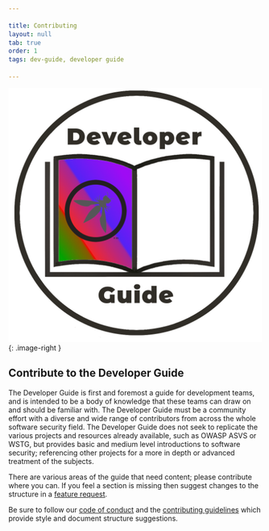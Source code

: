 ```yaml
---

title: Contributing
layout: null
tab: true
order: 1
tags: dev-guide, developer guide

---
```


<style type="text/css">
.image-right {
  display: block;
  margin-left: auto;
  margin-right: auto;
  float: right;
  height: 180px;
}
</style>

![developer guide logo](assets/images/dg_logo_bbd.png){: .image-right }

## Contribute to the Developer Guide

The Developer Guide is first and foremost a guide for development teams,
and is intended to be a body of knowledge that these teams can draw on and should be familiar with.
The Developer Guide must be a community effort with a diverse and wide range of contributors
from across the whole software security field.
The Developer Guide does not seek to replicate the various projects and resources already available,
such as OWASP ASVS or WSTG, but provides basic and medium level introductions to software security;
referencing other projects for a more in depth or advanced treatment of the subjects.

There are various areas of the guide that need content; please contribute where you can.
If you feel a section is missing then suggest changes to the structure in a [feature request][feature].

Be sure to follow our [code of conduct][conduct] and the [contributing guidelines][contribute]
which provide style and document structure suggestions.

[conduct]: https://github.com/OWASP/www-project-developer-guide/blob/main/code_of_conduct.md
[contribute]: https://github.com/OWASP/www-project-developer-guide/blob/main/contributing.md
[feature]: https://github.com/OWASP/www-project-developer-guide/issues/new/choose
